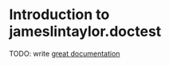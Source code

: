 # Introduction to jameslintaylor.doctest

TODO: write [great documentation](http://jacobian.org/writing/what-to-write/)
